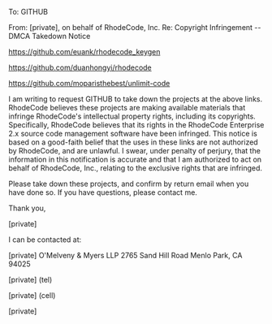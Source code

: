 To: GITHUB

From: [private], on behalf of RhodeCode, Inc.
Re: Copyright Infringement -- DMCA Takedown Notice

https://github.com/euank/rhodecode_keygen

https://github.com/duanhongyi/rhodecode

https://github.com/moparisthebest/unlimit-code

I am writing to request GITHUB to take down the projects at the above links. RhodeCode believes these projects are making available materials that infringe RhodeCode's intellectual property rights, including its copyrights. Specifically, RhodeCode believes that its rights in the RhodeCode Enterprise 2.x source code management software have been infringed. This notice is based on a good-faith belief that the uses in these links are not authorized by RhodeCode, and are unlawful. I swear, under penalty of perjury, that the information in this notification is accurate and that I am authorized to act on behalf of RhodeCode, Inc., relating to the exclusive rights that are infringed.

Please take down these projects, and confirm by return email when you have done so. If you have questions, please contact me.

Thank you,

[private]

I can be contacted at:

[private]
O'Melveny & Myers LLP
2765 Sand Hill Road
Menlo Park, CA 94025

[private] (tel)

[private] (cell)

[private]
